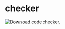 # checker
[ ![Download](https://api.bintray.com/packages/huanjinzi/maven/checker/images/download.svg) ](https://bintray.com/huanjinzi/maven/checker/_latestVersion)
code checker.

